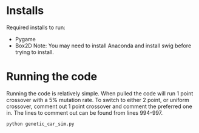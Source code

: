 # Installs
Required installs to run:
- Pygame
- Box2D
Note: You may need to install Anaconda and install swig before trying to install.

# Running the code
Running the code is relatively simple. When pulled the code will run 1 point crossover with a 5% mutation rate.
To switch to either 2 point, or uniform crossover, comment out 1 point crossover and comment the preferred one in.
The lines to comment out can be found from lines 994-997.
```console
python genetic_car_sim.py
```